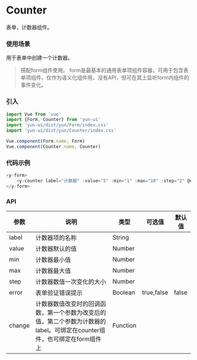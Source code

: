 # Counter

表单，计数器组件。

### 使用场景

用于表单中创建一个计数器。

> 搭配form组件使用。
> form是最基本的通用表单项组件容器，可用于包含表单项组件。仅作为语义化组件用，没有API，但可在其上监听form内组件的事件变化。

### 引入

``` javascript
import Vue from 'vue'
import {Form, Counter} from 'yun-ui'
import 'yun-ui/dist/yun/Form/index.css'
import 'yun-ui/dist/yun/Counter/index.css'

Vue.component(Form.name, Form)
Vue.component(Counter.name, Counter)
```

### 代码示例

``` javascript
<y-form>
    <y-counter label="计数器" :value="5" :min="1" :max="10" :step="2" @change="change"></y-counter>
</y-form>
```

### API

|    参数    |      说明      |    类型    |   可选值    |   默认值   |
|   ----    |      ----      |   ----    |   ----     |  ----     |
|   label   |  计数器项的名称  |   String  |             |           |
|   value   |  计数器默认的值  |   Number  |            |            |
|    min    |  计数器最小值    |   Number  |             |           |
|    max    |  计数器最大值    |   Number  |             |           |
|    step   |计数器数值一次变化的大小|   Number  |         |           |
|    error  | 表单验证错误提示    |   Boolean  | true,false | false |
|  change   | 计数器数值改变时的回调函数，第一个参数为改变后的值，第二个参数为计数器的label。可绑定在counter组件，也可绑定在form组件上|   Function |  |  |
